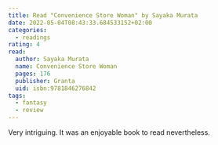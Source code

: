 ```yaml
---
title: Read "Convenience Store Woman" by Sayaka Murata
date: 2022-05-04T08:43:33.684533152+02:00
categories:
  - readings
rating: 4
read:
  author: Sayaka Murata
  name: Convenience Store Woman
  pages: 176
  publisher: Granta
  uid: isbn:9781846276842
tags:
  - fantasy
  - review
---
```


Very intriguing. It was an enjoyable book to read nevertheless.
